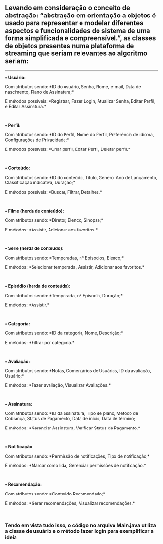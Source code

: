 <h2> Levando em consideração o conceito de abstração: “abstração em orientação a objetos é usado para representar e modelar diferentes aspectos e funcionalidades do sistema de uma forma simplificada e compreensível.”, as classes de objetos presentes numa plataforma de streaming que seriam relevantes ao algoritmo seriam:</h2>
<hr>

**•	Usuário:**<br>
<p>Com atributos sendo: *ID do usuário, Senha, Nome, e-mail, Data de nascimento, Plano de Assinatura;*</p>
<p>E métodos possíveis: *Registrar, Fazer Login, Atualizar Senha, Editar Perfil, e Editar Assinatura.*</p>
<br>

**•	Perfil:**<br>
<p>Com atributos sendo: *ID do Perfil, Nome do Perfil, Preferência de idioma, Configurações de Privacidade;*</p>
<p>E métodos possíveis: *Criar perfil, Editar Perfil, Deletar perfil.*</p>
<br>

**•	Conteúdo:**<br>
<p>Com atributos sendo: *ID do conteúdo, Título, Genero, Ano de Lançamento, Classificação indicativa, Duração;*</p>
<p>E métodos possíveis: *Buscar, Filtrar, Detalhes.*</p>
<br>

**•	Filme (herda de conteúdo):**<br>
<p>Com atributos sendo: *Diretor, Elenco, Sinopse;*</p>
<p>E métodos: *Assistir, Adicionar aos favoritos.*</p>
<br>

**•	Serie (herda de conteúdo):**<br>
<p>Com atributos sendo: *Temporadas, nº Episodios, Elenco;*</p>
<p>E métodos: *Selecionar temporada, Assistir, Adicionar aos favoritos.*</p>
<br>

**•	Episódio (herda de conteúdo):**<br>
<p>Com atributos sendo: *Temporada, nº Episodio, Duração;*</p>
E métodos: *Assistir.*</p>
<br>

**•	Categoria:**<br>
<p>Com atributos sendo: *ID da categoria, Nome, Descrição;*</p>
<p>E métodos: *Filtrar por categoria.*</p>
<br>

**•	Avaliação:**<br>
<p>Com atributos sendo: *Notas, Comentários de Usuários, ID da avaliação, Usuário;*</p>
<p>E métodos: *Fazer avaliação, Visualizar Avaliações.*</p>
<br>

**•	Assinatura:**<br>
<p>Com atributos sendo: *ID da assinatura, Tipo de plano, Método de Cobrança, Status de Pagamento, Data de início, Data de término;</p>
<p>E métodos: *Gerenciar Assinatura, Verificar Status de Pagamento.*</p>
<br>

**•	Notificação:**<br>
<p>Com atributos sendo: *Permissão de notificações, Tipo de notificação;*</p>
<p>E métodos: *Marcar como lida, Gerenciar permissões de notificação.*</p>
<br>

**•	Recomendação:**<br>
<p>Com atributos sendo: *Conteúdo Recomendado;*</p>
<p>E métodos: *Gerar recomendações, Visualizar recomendações.*</p>
<br>

<h3> Tendo em vista tudo isso, o código no arquivo Main.java utiliza a classe de usuário e o método fazer login para exemplificar a ideia </h3>